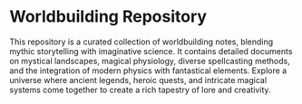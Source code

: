 # Worldbuilding Repository

This repository is a curated collection of worldbuilding notes, blending mythic storytelling with imaginative science. It contains detailed documents on mystical landscapes, magical physiology, diverse spellcasting methods, and the integration of modern physics with fantastical elements. Explore a universe where ancient legends, heroic quests, and intricate magical systems come together to create a rich tapestry of lore and creativity.
